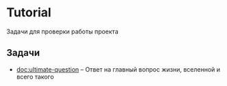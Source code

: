 # Tutorial

Задачи для проверки работы проекта

## Задачи

- <doc:ultimate-question> – Ответ на главный вопрос жизни, вселенной и всего такого
